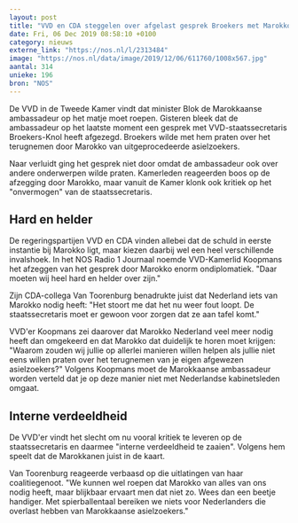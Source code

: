 ```yaml
---
layout: post
title: "VVD en CDA steggelen over afgelast gesprek Broekers met Marokko"
date: Fri, 06 Dec 2019 08:58:10 +0100
category: nieuws
externe_link: "https://nos.nl/l/2313484"
image: "https://nos.nl/data/image/2019/12/06/611760/1008x567.jpg"
aantal: 314
unieke: 196
bron: "NOS"
---
```


<p>De VVD in de Tweede Kamer vindt dat minister Blok de Marokkaanse ambassadeur op het matje moet roepen. Gisteren bleek dat de ambassadeur op het laatste moment een gesprek met VVD-staatssecretaris Broekers-Knol heeft afgezegd. Broekers wilde met hem praten over het terugnemen door Marokko van uitgeprocedeerde asielzoekers.</p>
<p>Naar verluidt ging het gesprek niet door omdat de ambassadeur ook over andere onderwerpen wilde praten. Kamerleden reageerden boos op de afzegging door Marokko, maar vanuit de Kamer klonk ook kritiek op het "onvermogen" van de staatssecretaris.</p>
<h2>Hard en helder</h2>
<p>De regeringspartijen VVD en CDA vinden allebei dat de schuld in eerste instantie bij Marokko ligt, maar kiezen daarbij wel een heel verschillende invalshoek. In het NOS Radio 1 Journaal noemde VVD-Kamerlid Koopmans het afzeggen van het gesprek door Marokko enorm ondiplomatiek. "Daar moeten wij heel hard en helder over zijn."</p>
<p>Zijn CDA-collega Van Toorenburg benadrukte juist dat Nederland iets van Marokko nodig heeft: "Het stoort me dat het nu weer fout loopt. De staatssecretaris moet er gewoon voor zorgen dat ze aan tafel komt."</p>
<p>VVD'er Koopmans zei daarover dat Marokko Nederland veel meer nodig heeft dan omgekeerd en dat Marokko dat duidelijk te horen moet krijgen: "Waarom zouden wij jullie op allerlei manieren willen helpen als jullie niet eens willen praten over het terugnemen van je eigen afgewezen asielzoekers?" Volgens Koopmans moet de Marokkaanse ambassadeur worden verteld dat je op deze manier niet met Nederlandse kabinetsleden omgaat.</p>
<h2>Interne verdeeldheid</h2>
<p>De VVD'er vindt het slecht om nu vooral kritiek te leveren op de staatssecretaris en daarmee "interne verdeeldheid te zaaien". Volgens hem speelt dat de Marokkanen juist in de kaart.</p>
<p>Van Toorenburg reageerde verbaasd op die uitlatingen van haar coalitiegenoot. "We kunnen wel roepen dat Marokko van alles van ons nodig heeft, maar blijkbaar ervaart men dat niet zo. Wees dan een beetje handiger. Met spierballentaal bereiken we niets voor Nederlanders die overlast hebben van Marokkaanse asielzoekers."</p>
